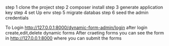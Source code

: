 step 1
clone the project
step 2
composer install
step 3
generate application key
step 4
set Up env
step 5
migrate databas
step 6
seed the admin credentials

To Login    http://127.0.0.1:8000/dynamic-form-admin/login 
after login create,edit,delete dynamic forms
After craeting forms you can see the form in http://127.0.0.1:8000
where you can submit the forms
